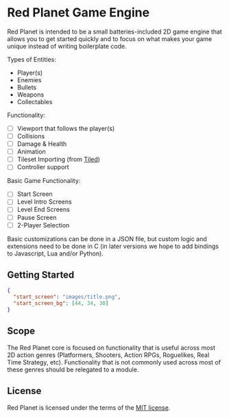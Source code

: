 # Red Planet Game Engine

Red Planet is intended to be a small batteries-included 2D game engine that allows you to get started quickly and to focus on what makes your game unique instead of writing boilerplate code.

Types of Entities:

* Player(s)
* Enemies
* Bullets
* Weapons
* Collectables

Functionality:

- [ ] Viewport that follows the player(s)
- [ ] Collisions
- [ ] Damage & Health
- [ ] Animation
- [ ] Tileset Importing (from [Tiled](https://www.mapeditor.org))
- [ ] Controller support

Basic Game Functionality:

- [ ] Start Screen
- [ ] Level Intro Screens
- [ ] Level End Screens
- [ ] Pause Screen
- [ ] 2-Player Selection

Basic customizations can be done in a JSON file, but custom logic and extensions need to be done in C (in later versions we hope to add bindings to Javascript, Lua and/or Python).

## Getting Started

```json
{
  "start_screen": "images/title.png",
  "start_screen_bg": [44, 34, 30]
}
```

## Scope

The Red Planet core is focused on functionality that is useful across most 2D action genres (Platformers, Shooters, Action RPGs, Roguelikes, Real Time Strategy, etc). Functionality that is not commonly used across most of these genres should be relegated to a module.

## License

Red Planet is licensed under the terms of the [MIT license](LICENSE.md).
